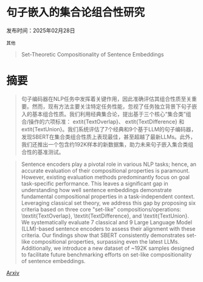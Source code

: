 # 句子嵌入的集合论组合性研究

发布时间：2025年02月28日

`其他`

> Set-Theoretic Compositionality of Sentence Embeddings

# 摘要

> 句子编码器在NLP任务中发挥着关键作用，因此准确评估其组合性质至关重要。然而，现有方法主要关注特定任务性能，忽视了任务独立背景下句子嵌入的基本组合性质。我们利用经典集合论，提出基于三个核心“集合类”组合/操作的六项标准：	extit{TextOverlap}、	extit{TextDifference} 和 	extit{TextUnion}。我们系统评估了$7$个经典和$9$个基于LLM的句子编码器，发现SBERT在集合类组合性质上表现最佳，甚至超越了最新LLMs。此外，我们还推出一个包含约$192$K样本的新数据集，助力未来句子嵌入集合类组合性的基准测试。

> Sentence encoders play a pivotal role in various NLP tasks; hence, an accurate evaluation of their compositional properties is paramount. However, existing evaluation methods predominantly focus on goal task-specific performance. This leaves a significant gap in understanding how well sentence embeddings demonstrate fundamental compositional properties in a task-independent context. Leveraging classical set theory, we address this gap by proposing six criteria based on three core "set-like" compositions/operations: \textit{TextOverlap}, \textit{TextDifference}, and \textit{TextUnion}. We systematically evaluate $7$ classical and $9$ Large Language Model (LLM)-based sentence encoders to assess their alignment with these criteria. Our findings show that SBERT consistently demonstrates set-like compositional properties, surpassing even the latest LLMs. Additionally, we introduce a new dataset of ~$192$K samples designed to facilitate future benchmarking efforts on set-like compositionality of sentence embeddings.

[Arxiv](https://arxiv.org/abs/2502.20975)